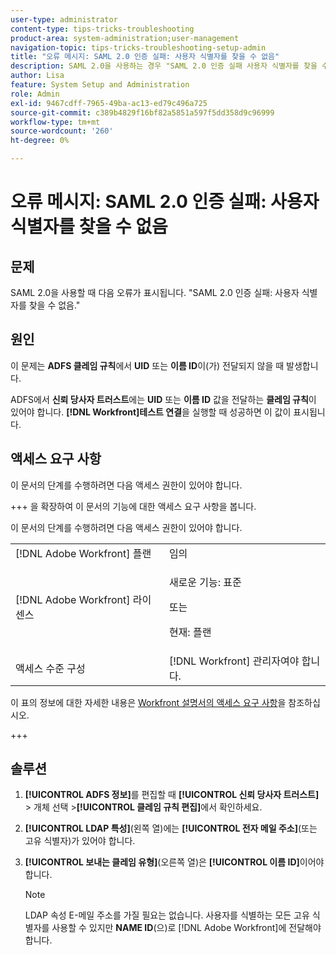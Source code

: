 ```yaml
---
user-type: administrator
content-type: tips-tricks-troubleshooting
product-area: system-administration;user-management
navigation-topic: tips-tricks-troubleshooting-setup-admin
title: "오류 메시지: SAML 2.0 인증 실패: 사용자 식별자를 찾을 수 없음"
description: SAML 2.0을 사용하는 경우 "SAML 2.0 인증 실패 사용자 식별자를 찾을 수 없음" 오류는 UID 또는 NAME ID가 ADFS 클레임 규칙에서 전달되지 않음을 의미합니다.
author: Lisa
feature: System Setup and Administration
role: Admin
exl-id: 9467cdff-7965-49ba-ac13-ed79c496a725
source-git-commit: c389b4829f16bf82a5851a597f5dd358d9c96999
workflow-type: tm+mt
source-wordcount: '260'
ht-degree: 0%

---
```


# 오류 메시지: SAML 2.0 인증 실패: 사용자 식별자를 찾을 수 없음

## 문제

SAML 2.0을 사용할 때 다음 오류가 표시됩니다. &quot;SAML 2.0 인증 실패: 사용자 식별자를 찾을 수 없음.&quot;

## 원인

이 문제는 **ADFS 클레임 규칙**&#x200B;에서 **UID** 또는 **이름 ID**&#x200B;이(가) 전달되지 않을 때 발생합니다.

ADFS에서 **신뢰 당사자 트러스트**&#x200B;에는 **UID** 또는 **이름 ID** 값을 전달하는 **클레임 규칙**&#x200B;이 있어야 합니다. **[!DNL Workfront]테스트 연결**&#x200B;을 실행할 때 성공하면 이 값이 표시됩니다.

## 액세스 요구 사항

이 문서의 단계를 수행하려면 다음 액세스 권한이 있어야 합니다.

+++ 을 확장하여 이 문서의 기능에 대한 액세스 요구 사항을 봅니다.

이 문서의 단계를 수행하려면 다음 액세스 권한이 있어야 합니다.

<table style="table-layout:auto"> 
 <col> 
 <col> 
 <tbody> 
  <tr> 
   <td role="rowheader">[!DNL Adobe Workfront] 플랜</td> 
   <td>임의</td> 
  </tr> 
  <tr> 
   <td role="rowheader">[!DNL Adobe Workfront] 라이센스</td> 
   <td>
   <p>새로운 기능: 표준</p>
   <p>또는</p>
   <p>현재: 플랜</p></td> 
  </tr> 
  <tr> 
   <td role="rowheader">액세스 수준 구성</td> 
   <td>[!DNL Workfront] 관리자여야 합니다. </td> 
  </tr> 
 </tbody> 
</table>

이 표의 정보에 대한 자세한 내용은 [Workfront 설명서의 액세스 요구 사항](/help/quicksilver/administration-and-setup/add-users/access-levels-and-object-permissions/access-level-requirements-in-documentation.md)을 참조하십시오.

+++

## 솔루션

1. **[!UICONTROL ADFS 정보]**&#x200B;를 편집할 때 **[!UICONTROL 신뢰 당사자 트러스트]** > 개체 선택 >**[!UICONTROL 클레임 규칙 편집]**&#x200B;에서 확인하세요.

1. **[!UICONTROL LDAP 특성]**(왼쪽 열)에는 **[!UICONTROL 전자 메일 주소]**(또는 고유 식별자)가 있어야 합니다.

1. **[!UICONTROL 보내는 클레임 유형]**(오른쪽 열)은 **[!UICONTROL 이름 ID]**&#x200B;이어야 합니다.

   >[!NOTE]
   >
   >LDAP 속성 E-메일 주소를 가질 필요는 없습니다. 사용자를 식별하는 모든 고유 식별자를 사용할 수 있지만 **NAME ID**(으)로 [!DNL Adobe Workfront]에 전달해야 합니다.
